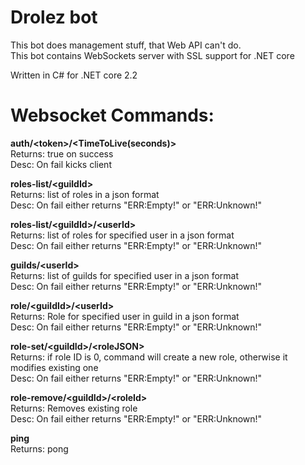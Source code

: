 # Drolez bot
This bot does management stuff, that Web API can't do.<br>
This bot contains WebSockets server with SSL support for .NET core

Written in C# for .NET core 2.2

# Websocket Commands:

**auth/\<token>/\<TimeToLive(seconds)>**<br>
Returns: true on success<br>
Desc: On fail kicks client

**roles-list/\<guildId>**<br>
Returns: list of roles in a json format<br>
Desc: On fail either returns "ERR:Empty!" or "ERR:Unknown!"
  
**roles-list/\<guildId>/\<userId>**<br>
Returns: list of roles for specified user in a json format<br>
Desc: On fail either returns "ERR:Empty!" or "ERR:Unknown!"

**guilds/\<userId>**<br>
Returns: list of guilds for specified user in a json format<br>
Desc: On fail either returns "ERR:Empty!" or "ERR:Unknown!"

**role/\<guildId>/\<userId>**<br>
Returns: Role for specified user in guild in a json format<br>
Desc: On fail either returns "ERR:Empty!" or "ERR:Unknown!"

**role-set/\<guildId>/\<roleJSON>**<br>
Returns: if role ID is 0, command will create a new role, otherwise it modifies existing one<br>
Desc: On fail either returns "ERR:Empty!" or "ERR:Unknown!"

**role-remove/\<guildId>/\<roleId>**<br>
Returns: Removes existing role<br>
Desc: On fail either returns "ERR:Empty!" or "ERR:Unknown!"

**ping**<br>
Returns: pong
